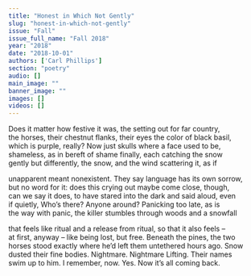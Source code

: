 ```yaml
---
title: "Honest in Which Not Gently"
slug: "honest-in-which-not-gently"
issue: "Fall"
issue_full_name: "Fall 2018"
year: "2018"
date: "2018-10-01"
authors: ['Carl Phillips']
section: "poetry"
audio: []
main_image: ""
banner_image: ""
images: []
videos: []
---
```


Does it matter how festive it was, the setting out for far country,  
the horses, their chestnut flanks, their eyes the color of black basil,  
which is purple, really? Now just skulls where a face used to be,  
shameless, as in bereft of shame finally, each catching the snow  
gently but differently, the snow, and the wind scattering it, as if  

unapparent meant nonexistent. They say language has its own sorrow,  
but no word for it: does this crying out maybe come close, though,  
can we say it does, to have stared into the dark and said aloud, even  
if quietly, Who’s there? Anyone around? Panicking too late, as is  
the way with panic, the killer stumbles through woods and a snowfall  

that feels like ritual and a release from ritual, so that it also feels –  
at first, anyway – like being lost, but free. Beneath the pines, the two  
horses stood exactly where he’d left them untethered hours ago. Snow  
dusted their fine bodies. Nightmare. Nightmare Lifting. Their names  
swim up to him. I remember, now. Yes. Now it’s all coming back.  
